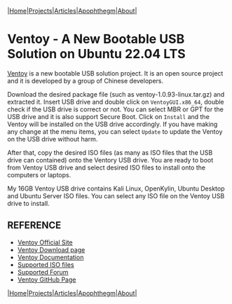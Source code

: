 |[Home](/README.md)|[Projects](/projects.md)|[Articles](/articles.md)|[Apophthegm](/apophthegm.md)|[About](/about.md)|

# Ventoy - A New Bootable USB Solution on Ubuntu 22.04 LTS

[Ventoy](https://www.ventoy.net/en/index.html) is a new bootable USB solution project.  It is an open source project and it is developed by a group of Chinese developers.

Download the desired package file (such as ventoy-1.0.93-linux.tar.gz) and extracted it.  Insert USB drive and double click on ```VentoyGUI.x86_64```, double check if the USB drive is correct or not.  You can select MBR or GPT for the USB drive and it is also support Secure Boot.  Click on ```Install``` and the Ventoy will be installed on the USB drive accordingly.  If you have making any change at the menu items, you can select ```Update``` to update the Ventoy on the USB drive without harm.

After that, copy the desired ISO files (as many as ISO files that the USB drive can contained) onto the Ventory USB drive.  You are ready to boot from Ventoy USB drive and select desired ISO files to install onto the computers or laptops. 

My 16GB Ventoy USB drive contains Kali Linux, OpenKylin, Ubuntu Desktop and Ubuntu Server ISO files.  You can select any ISO file on the Ventoy USB drive to install.

## REFERENCE

- [Ventoy Official Site](https://www.ventoy.net/en/index.html)  
- [Ventoy Download page](https://www.ventoy.net/en/download.html)  
- [Ventoy Documentation](https://www.ventoy.net/en/doc_news.html)  
- [Supported ISO files](https://www.ventoy.net/en/isolist.html)  
- [Supported Forum](https://forums.ventoy.net/)  
- [Ventoy GitHub Page](https://github.com/ventoy/Ventoy)  

|[Home](/README.md)|[Projects](/projects.md)|[Articles](/articles.md)|[Apophthegm](/apophthegm.md)|[About](/about.md)|

